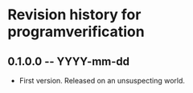 # Revision history for programverification

## 0.1.0.0 -- YYYY-mm-dd

* First version. Released on an unsuspecting world.
